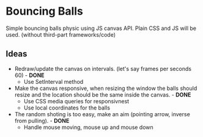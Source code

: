 # Bouncing Balls

Simple bouncing balls physic using JS canvas API.
Plain CSS and JS will be used. (without third-part frameworks/code)

## Ideas

- Redraw/update the canvas on intervals. (let's say frames per seconds 60) - **DONE**
    * Use SetInterval method
- Make the canvas responsive, when resizing the window the balls should resize and the location should be the same inside the canvas. - **DONE**
    * Use CSS media queries for responsivnest
    * Use local coordinates for the balls
- The random shoting is too easy, make an aim (pointing arrow, inverse from pulling). - **DONE**
    * Handle mouse moving, mouse up and mouse down